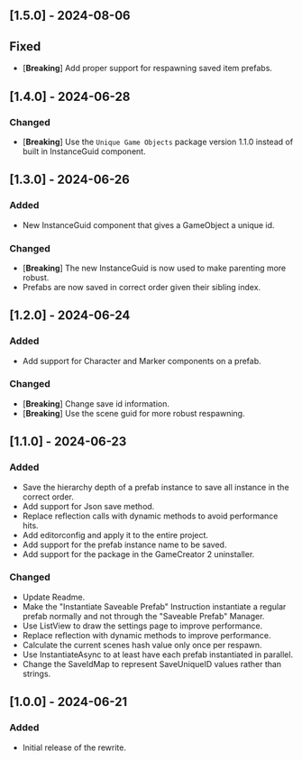 ﻿## [1.5.0] - 2024-08-06

## Fixed

- [**Breaking**] Add proper support for respawning saved item prefabs.

## [1.4.0] - 2024-06-28

### Changed

- [**Breaking**] Use the `Unique Game Objects` package version 1.1.0 instead of built in InstanceGuid component.

## [1.3.0] - 2024-06-26

### Added

- New InstanceGuid component that gives a GameObject a unique id.

### Changed

- [**Breaking**] The new InstanceGuid is now used to make parenting more robust.
- Prefabs are now saved in correct order given their sibling index.

## [1.2.0] - 2024-06-24

### Added

- Add support for Character and Marker components on a prefab.

### Changed

- [**Breaking**] Change save id information.
- [**Breaking**] Use the scene guid for more robust respawning.

## [1.1.0] - 2024-06-23

### Added

- Save the hierarchy depth of a prefab instance to save all instance in the correct order.
- Add support for Json save method.
- Replace reflection calls with dynamic methods to avoid performance hits.
- Add editorconfig and apply it to the entire project.
- Add support for the prefab instance name to be saved.
- Add support for the package in the GameCreator 2 uninstaller.

### Changed

- Update Readme.
- Make the "Instantiate Saveable Prefab" Instruction instantiate a regular prefab normally and not through the "Saveable
  Prefab" Manager.
- Use ListView to draw the settings page to improve performance.
- Replace reflection with dynamic methods to improve performance.
- Calculate the current scenes hash value only once per respawn.
- Use InstantiateAsync to at least have each prefab instantiated in parallel.
- Change the SaveIdMap to represent SaveUniqueID values rather than strings.

## [1.0.0] - 2024-06-21

### Added

- Initial release of the rewrite.
